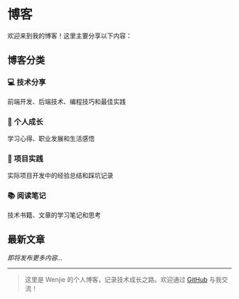 # 博客

欢迎来到我的博客！这里主要分享以下内容：

## 博客分类

### 💻 技术分享
前端开发、后端技术、编程技巧和最佳实践

### 🌱 个人成长
学习心得、职业发展和生活感悟

### 🚀 项目实践
实际项目开发中的经验总结和踩坑记录

### 📚 阅读笔记
技术书籍、文章的学习笔记和思考

## 最新文章

*即将发布更多内容...*

---

> 这里是 Wenjie 的个人博客，记录技术成长之路。欢迎通过 [GitHub](https://github.com/nangongwentian-fe) 与我交流！